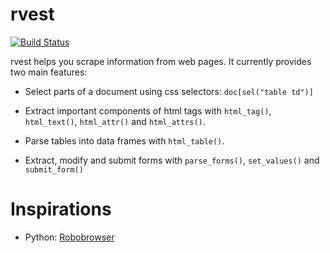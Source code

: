 # rvest

[![Build Status](https://travis-ci.org/hadley/rvest.png?branch=master)](https://travis-ci.org/hadley/rvest)

rvest helps you scrape information from web pages. It currently provides two main features:

* Select parts of a document using css selectors: `doc[sel("table td")]`

* Extract important components of html tags with `html_tag()`, `html_text()`,
  `html_attr()` and `html_attrs()`.

* Parse tables into data frames with `html_table()`.

* Extract, modify and submit forms with `parse_forms()`, `set_values()` and
  `submit_form()`

# Inspirations

* Python: [Robobrowser](http://robobrowser.readthedocs.org/en/latest/readme.html)

